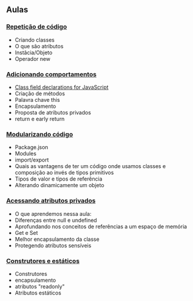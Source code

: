 ## Aulas

### <a href="./aula1/index.js" target="_blank">Repetição de código</a>

- Criando classes
- O que são atributos
- Instâcia/Objeto
- Operador new

### <a href="./aula2/index.js" target="_blank">Adicionando comportamentos</a>

- <a href="https://github.com/tc39/proposal-class-fields" target="_blank">Class field declarations for JavaScript</a>
- Criação de métodos
- Palavra chave this
- Encapsulamento
- Proposta de atributos privados
- return e early return

### <a href="./aula3/index.js" target="_blank">Modularizando código</a>

- Package.json
- Modules
- import/export
- Quais as vantagens de ter um código onde usamos classes e composição ao invés de tipos primitivos
- Tipos de valor e tipos de referência
- Alterando dinamicamente um objeto

### <a href="./aula4/index.js" target="_blank">Acessando atributos privados</a>

- O que aprendemos nessa aula:
- Diferenças entre null e undefined
- Aprofundando nos conceitos de referências a um espaço de memória
- Get e Set
- Melhor encapsulamento da classe
- Protegendo atributos sensíveis

### <a href="./aula5/index.js" target="_blank">Construtores e estáticos</a>

- Construtores
- encapsulamento
- atributos "readonly"
- Atributos estáticos
